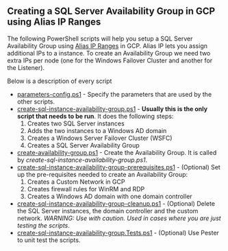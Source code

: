 ## Creating a SQL Server Availability Group in GCP using Alias IP Ranges

The following PowerShell scripts will help you setup a SQL Server Availability Group using [Alias IP Ranges](https://cloud.google.com/compute/docs/alias-ip/) in GCP. Alias IP lets you assign additional IPs to a instance. To create an Availability Group we need two extra IPs per node (one for the Windows Failover Cluster and another for the Listener). 


Below is a description of every script
  * [parameters-config.ps1](parameters-config.ps1) - Specify the parameters that are used by the other scripts.
  * [create-sql-instance-availability-group.ps1](create-sql-instance-availability-group.ps1) - **Usually this is the only script that needs to be run**. It does the following steps:
      1. Creates two SQL Server instances
      2. Adds the two instances to a Windows AD domain
      3. Creates a Windows Server Failover Cluster (WSFC)
      4. Creates a SQL Server Availability Group
  * [create-availability-group.ps1](create-availability-group.ps1) - Create the Availability Group. It is called by *create-sql-instance-availability-group.ps1*.
  * [create-sql-instance-availability-group-prerequisites.ps1](create-sql-instance-availability-group-prerequisites.ps1) - (Optional) Set up the pre-requisites needed to create an Availability Group:
     1. Creates a Custom Network in GCP
     2. Creates firewall rules for WinRM and RDP
     3. Creates a Windows AD domain with one domain controller
  * [create-sql-instance-availability-group-cleanup.ps1](create-sql-instance-availability-group-cleanup.ps1) - (Optional) Delete the SQL Server instances, the domain controller and the custom network. *WARNING: Use with caution. Used in cases where you are just testing the scripts*.
  * [create-sql-instance-availability-group.Tests.ps1](create-sql-instance-availability-group.Tests.ps1) - (Optional) Use Pester to unit test the scripts.
